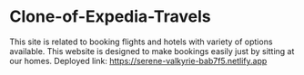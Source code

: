 # Clone-of-Expedia-Travels
This site is related to booking flights and hotels with variety of options available. This website is designed to make bookings easily just by sitting at our homes. 
Deployed link: https://serene-valkyrie-bab7f5.netlify.app
